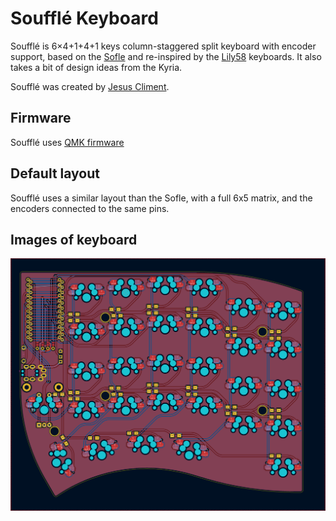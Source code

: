 # Soufflé Keyboard

Soufflé is 6×4+1+4+1 keys column-staggered split keyboard with encoder support, based on the [Sofle](https://github.com/josefadamcik/SofleKeyboard) and re-inspired by the [Lily58](https://github.com/kata0510/Lily58) keyboards. It also takes a bit of design ideas from the Kyria.

Soufflé was created by [Jesus Climent](https://https://github.com/climent/).

## Firmware 

Soufflé uses [QMK firmware](https://qmk.fm/)

## Default layout 

Soufflé uses a similar layout than the Sofle, with a full 6x5 matrix, and the encoders connected to the same pins.

## Images of keyboard

![SouffleKeyboard PCB](docs/images/SouffleKeyboard_v2_PCB_KiCad.png)
